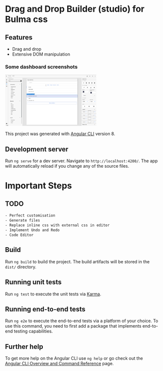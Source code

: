 # Drag and Drop Builder (studio) for Bulma css
## Features
 - Drag and drop
 - Extensive DOM manipulation

### Some dashboard screenshots
<img
  src="https://github.com/MistaZidane/Bulma-Studio/blob/master/Screen%20Shot%202022-07-01%20at%2012.40.04%20AM.png"
  alt="Alt text"
  title="Optional title"
  style="display: inline-block; margin: 0 auto; max-width: 300px">


  
This project was generated with [Angular CLI](https://github.com/angular/angular-cli) version 8.

## Development server

Run `ng serve` for a dev server. Navigate to `http://localhost:4200/`. The app will automatically reload if you change any of the source files.

# Important Steps

##  TODO
    - Perfect customisation
    - Generate files
    - Replace inline css with external css in editor
    - Implement Undo and Redo
    - Code Editor

## Build

Run `ng build` to build the project. The build artifacts will be stored in the `dist/` directory.

## Running unit tests

Run `ng test` to execute the unit tests via [Karma](https://karma-runner.github.io).

## Running end-to-end tests

Run `ng e2e` to execute the end-to-end tests via a platform of your choice. To use this command, you need to first add a package that implements end-to-end testing capabilities.

## Further help

To get more help on the Angular CLI use `ng help` or go check out the [Angular CLI Overview and Command Reference](https://angular.io/cli) page.
